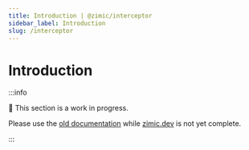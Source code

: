 ```yaml
---
title: Introduction | @zimic/interceptor
sidebar_label: Introduction
slug: /interceptor
---
```


# Introduction

:::info

🚧 This section is a work in progress.

Please use the [old documentation](https://github.com/zimicjs/zimic/wiki) while [zimic.dev](/) is not yet complete.

:::
